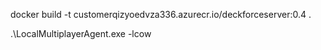 docker build -t customerqizyoedvza336.azurecr.io/deckforceserver:0.4 .

.\LocalMultiplayerAgent.exe -lcow